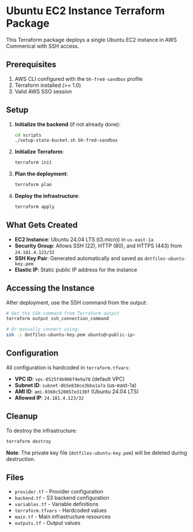 # Ubuntu EC2 Instance Terraform Package

This Terraform package deploys a single Ubuntu EC2 instance in AWS Commerical with SSH access.

## Prerequisites

1. AWS CLI configured with the `bh-fred-sandbox` profile
2. Terraform installed (>= 1.0)
3. Valid AWS SSO session

## Setup

1. **Initialize the backend** (if not already done):
   ```bash
   cd scripts
   ./setup-state-bucket.sh bh-fred-sandbox
   ```

2. **Initialize Terraform**:
   ```bash
   terraform init
   ```

3. **Plan the deployment**:
   ```bash
   terraform plan
   ```

4. **Deploy the infrastructure**:
   ```bash
   terraform apply
   ```

## What Gets Created

- **EC2 Instance**: Ubuntu 24.04 LTS (t3.micro) in `us-east-1a`
- **Security Group**: Allows SSH (22), HTTP (80), and HTTPS (443) from `24.181.4.123/32`
- **SSH Key Pair**: Generated automatically and saved as `dotfiles-ubuntu-key.pem`
- **Elastic IP**: Static public IP address for the instance

## Accessing the Instance

After deployment, use the SSH command from the output:

```bash
# Get the SSH command from Terraform output
terraform output ssh_connection_command

# Or manually connect using:
ssh -i dotfiles-ubuntu-key.pem ubuntu@<public-ip>
```

## Configuration

All configuration is hardcoded in `terraform.tfvars`:

- **VPC ID**: `vpc-0525f4b966f4e9a78` (default VPC)
- **Subnet ID**: `subnet-0b5e838ce3bba1a7a` (us-east-1a)
- **AMI ID**: `ami-0360c520857e3138f` (Ubuntu 24.04 LTS)
- **Allowed IP**: `24.181.4.123/32`

## Cleanup

To destroy the infrastructure:

```bash
terraform destroy
```

**Note**: The private key file (`dotfiles-ubuntu-key.pem`) will be deleted during destruction.

## Files

- `provider.tf` - Provider configuration
- `backend.tf` - S3 backend configuration
- `variables.tf` - Variable definitions
- `terraform.tfvars` - Hardcoded values
- `main.tf` - Main infrastructure resources
- `outputs.tf` - Output values
